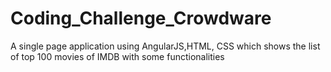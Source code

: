 # Coding_Challenge_Crowdware
A single page application using AngularJS,HTML, CSS which shows the list of top 100 movies of IMDB with some functionalities
